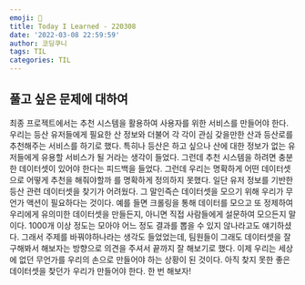 ```yaml
---
emoji: 🧳
title: Today I Learned - 220308
date: '2022-03-08 22:59:59'
author: 코딩쿠니
tags: TIL 
categories: TIL 
---
```


## 풀고 싶은 문제에 대하여
최종 프로젝트에서는 추천 시스템을 활용하여 사용자를 위한 서비스를 만들어야 한다. 우리는 등산 유저들에게 필요한 산 정보와 더불어 각 각이 관심 갖을만한 산과 등산로를 추천해주는 서비스를 하기로 했다. 특히나 등산은 하고 싶으나 산에 대한 정보가 없는 유저들에게 유용할 서비스가 될 거라는 생각이 들었다. 그런데 추천 시스템을 하려면 충분한 데이터셋이 있어야 한다는 피드백을 들었다. 그런데 우리는 명확하게 어떤 데이터셋으로 어떻게 추천을 해줘야할까 를 명확하게 정의하지 못했다. 일단 유저 정보를 기반한 등산 관련 데이터셋을 찾기가 어려웠다. 그 말인즉슨 데이터셋을 모으기 위해 우리가 무언가 액션이 필요하다는 것이다. 예를 들면 크롤링을 통해 데이터를 모으고 또 정제하여 우리에게 유의미한 데이터셋을 만들든지, 아니면 직접 사람들에게 설문하여 모으든지 말이다. 1000개 이상 정도는 모아야 어느 정도 결과를 뽑을 수 있지 않나라고도 얘기하셨다. 그래서 주제를 바꿔야하나라는 생각도 들었었는데, 팀원들이 그래도 데이터셋을 잘 구해봐서 해보자는 방향으로 의견을 주셔서 끝까지 잘 해보기로 했다. 이제 우리는 세상에 없던 무언가를 우리의 손으로 만들어야 하는 상황이 된 것이다. 아직 찾지 못한 좋은 데이터셋을 찾던가 우리가 만들어야 한다. 한 번 해보자!
```toc
```